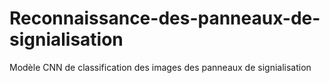 # Reconnaissance-des-panneaux-de-signialisation
Modèle CNN de classification des images des  panneaux de signialisation

